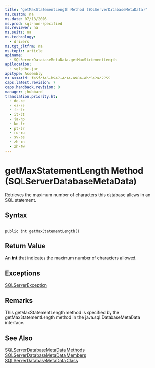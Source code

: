 ```yaml
---
title: "getMaxStatementLength Method (SQLServerDatabaseMetaData)"
ms.custom: na
ms.date: 07/18/2016
ms.prod: sql-non-specified
ms.reviewer: na
ms.suite: na
ms.technology: 
  - drivers
ms.tgt_pltfrm: na
ms.topic: article
apiname: 
  - SQLServerDatabaseMetaData.getMaxStatementLength
apilocation: 
  - sqljdbc.jar
apitype: Assembly
ms.assetid: f45fcf45-b9e7-4d14-a90a-ebc542ac7755
caps.latest.revision: 7
caps.handback.revision: 0
manager: jhubbard
translation.priority.ht: 
  - de-de
  - es-es
  - fr-fr
  - it-it
  - ja-jp
  - ko-kr
  - pt-br
  - ru-ru
  - sv-se
  - zh-cn
  - zh-tw
---
```

# getMaxStatementLength Method (SQLServerDatabaseMetaData)
  Retrieves the maximum number of characters this database allows in an SQL statement.  
  
## Syntax  
  
```  
  
public int getMaxStatementLength()  
```  
  
## Return Value  
 An **int** that indicates the maximum number of characters allowed.  
  
## Exceptions  
 [SQLServerException](../content/SQLServerException-Class.md)  
  
## Remarks  
 This getMaxStatementLength method is specified by the getMaxStatementLength method in the java.sql.DatabaseMetaData interface.  
  
## See Also  
 [SQLServerDatabaseMetaData Methods](../content/SQLServerDatabaseMetaData-Methods.md)   
 [SQLServerDatabaseMetaData Members](../content/SQLServerDatabaseMetaData-Members.md)   
 [SQLServerDatabaseMetaData Class](../content/SQLServerDatabaseMetaData-Class.md)  
  
  